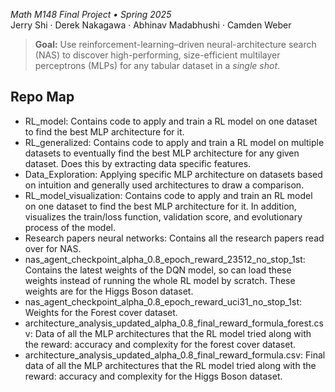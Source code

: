 *Math M148 Final Project • Spring 2025*  
Jerry Shi · Derek Nakagawa · Abhinav Madabhushi · Camden Weber

> **Goal:** Use reinforcement-learning–driven neural-architecture search (NAS) to discover high-performing, size-efficient multilayer perceptrons (MLPs) for any tabular dataset in a *single shot*.

## Repo Map

- RL_model: Contains code to apply and train a RL model on one dataset to find the best MLP architecture for it.
- RL_generalized: Contains code to apply and train a RL model on multiple datasets to eventually find the best MLP architecture for any given dataset. Does this by extracting data specific features.
- Data_Exploration: Applying specific MLP architecture on datasets based on intuition and generally used architectures to draw a comparison. 
- RL_model_visualization: Contains code to apply and train an RL model on one dataset to find the best MLP architecture for it.  In addition, visualizes the train/loss function, validation score, and evolutionary process of the model.
- Research papers neural networks: Contains all the research papers read over for NAS.
- nas_agent_checkpoint_alpha_0.8_epoch_reward_23512_no_stop_1st: Contains the latest weights of the DQN model, so can load these weights instead of running the whole RL model by scratch. These weights are for the Higgs Boson dataset. 
- nas_agent_checkpoint_alpha_0.8_epoch_reward_uci31_no_stop_1st: Weights for the Forest cover dataset.
- architecture_analysis_updated_alpha_0.8_final_reward_formula_forest.csv: Data of all the MLP architectures that the RL model tried along with the reward: accuracy and complexity for the forest cover dataset.
- architecture_analysis_updated_alpha_0.8_final_reward_formula.csv: Final data of all the MLP architectures that the RL model tried along with the reward: accuracy and complexity for the Higgs Boson dataset.

